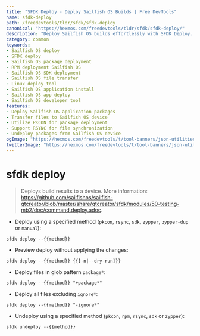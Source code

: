 ```yaml
---
title: "SFDK Deploy - Deploy Sailfish OS Builds | Free DevTools"
name: sfdk-deploy
path: /freedevtools/tldr/sfdk/sfdk-deploy
canonical: "https://hexmos.com/freedevtools/tldr/sfdk/sfdk-deploy/"
description: "Deploy Sailfish OS builds effortlessly with SFDK Deploy. Package and transfer files to your device or emulator using various methods. Free online tool, no registration required."
category: common
keywords:
- Sailfish OS deploy
- SFDK deploy
- Sailfish OS package deployment
- RPM deployment Sailfish OS
- Sailfish OS SDK deployment
- Sailfish OS file transfer
- Linux deploy tool
- Sailfish OS application install
- Sailfish OS app deploy
- Sailfish OS developer tool
features:
- Deploy Sailfish OS application packages
- Transfer files to Sailfish OS device
- Utilize PKCON for package deployment
- Support RSYNC for file synchronization
- Undeploy packages from Sailfish OS device
ogImage: "https://hexmos.com/freedevtools/t/tool-banners/json-utilities-banner.png"
twitterImage: "https://hexmos.com/freedevtools/t/tool-banners/json-utilities-banner.png"
---
```


# sfdk deploy

> Deploys build results to a device.
> More information: <https://github.com/sailfishos/sailfish-qtcreator/blob/master/share/qtcreator/sfdk/modules/50-testing-mb2/doc/command.deploy.adoc>.

- Deploy using a specified method (`pkcon`, `rsync`, `sdk`, `zypper`, `zypper-dup` or `manual`):

`sfdk deploy --{{method}}`

- Preview deploy without applying the changes:

`sfdk deploy --{{method}} {{[-n|--dry-run]}}`

- Deploy files in glob pattern `package*`:

`sfdk deploy --{{method}} "+package*"`

- Deploy all files excluding `ignore*`:

`sfdk deploy --{{method}} "-ignore*"`

- Undeploy using a specified method (`pkcon`, `rpm`, `rsync`, `sdk` or `zypper`):

`sfdk undeploy --{{method}}`
